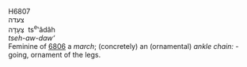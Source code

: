 <body>
  <p>H6807<br>  צעדה  <br> צְּעָדָה  ‎  ts<sup>e</sup>‛âdâh  <br><i>tseh-aw-daw‘ </i><br>Feminine of <a href="h6806.htm">6806</a>  a <i>march</i>; (concretely) an (ornamental) <i>ankle</i> <i>chain: - </i>going, ornament of the legs.<br></p>
 </body>